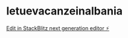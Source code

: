# letuevacanzeinalbania

[Edit in StackBlitz next generation editor ⚡️](https://stackblitz.com/~/github.com/Markanthony7777/letuevacanzeinalbania)